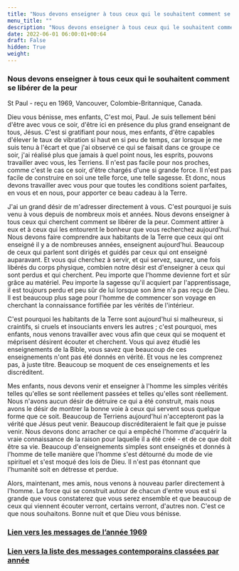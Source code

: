 ```yaml
---
title: "Nous devons enseigner à tous ceux qui le souhaitent comment se libérer de la peur"
menu_title: ""
description: "Nous devons enseigner à tous ceux qui le souhaitent comment se libérer de la peur"
date: 2022-06-01 06:00:01+00:64
draft: False
hidden: True
weight:
---
```

### Nous devons enseigner à tous ceux qui le souhaitent comment se libérer de la peur

St Paul - reçu en 1969, Vancouver, Colombie-Britannique, Canada.

Dieu vous bénisse, mes enfants, C'est moi, Paul. Je suis tellement béni d'être avec vous ce soir, d'être ici en présence du plus grand enseignant de tous, Jésus. C'est si gratifiant pour nous, mes enfants, d'être capables d'élever le taux de vibration si haut en si peu de temps, car lorsque je me suis tenu à l'écart et que j'ai observé ce qui se faisait dans ce groupe ce soir, j'ai réalisé plus que jamais à quel point nous, les esprits, pouvons travailler avec vous, les Terriens. Il n'est pas facile pour nos proches, comme c'est le cas ce soir, d'être chargés d'une si grande force. Il n'est pas facile de construire en soi une telle force, une telle sagesse. Et donc, nous devons travailler avec vous pour que toutes les conditions soient parfaites, en vous et en nous, pour apporter ce beau cadeau à la Terre.

J'ai un grand désir de m'adresser directement à vous. C'est pourquoi je suis venu à vous depuis de nombreux mois et années. Nous devons enseigner à tous ceux qui cherchent comment se libérer de la peur. Comment attirer à eux et à ceux qui les entourent le bonheur que vous recherchez aujourd'hui. Nous devons faire comprendre aux habitants de la Terre que ceux qui ont enseigné il y a de nombreuses années, enseignent aujourd'hui. Beaucoup de ceux qui parlent sont dirigés et guidés par ceux qui ont enseigné auparavant. Et vous qui cherchez à servir, et qui servez, saurez, une fois libérés du corps physique, combien notre désir est d'enseigner à ceux qui sont perdus et qui cherchent. Peu importe que l'homme devienne fort et sûr grâce au matériel. Peu importe la sagesse qu'il acquiert par l'apprentissage, il est toujours perdu et peu sûr de lui lorsque son âme n'a pas reçu de Dieu. Il est beaucoup plus sage pour l'homme de commencer son voyage en cherchant la connaissance fortifiée par les vérités de l'intérieur.

C'est pourquoi les habitants de la Terre sont aujourd'hui si malheureux, si craintifs, si cruels et insouciants envers les autres ; c'est pourquoi, mes enfants, nous venons travailler avec vous afin que ceux qui se moquent et méprisent désirent écouter et cherchent. Vous qui avez étudié les enseignements de la Bible, vous savez que beaucoup de ces enseignements n'ont pas été donnés en vérité. Et vous ne les comprenez pas, à juste titre. Beaucoup se moquent de ces enseignements et les discréditent.

Mes enfants, nous devons venir et enseigner à l'homme les simples vérités telles qu'elles se sont réellement passées et telles qu'elles sont réellement. Nous n'avons aucun désir de détruire ce qui a été construit, mais nous avons le désir de montrer la bonne voie à ceux qui servent sous quelque forme que ce soit. Beaucoup de Terriens aujourd'hui n'accepteront pas la vérité que Jésus peut venir. Beaucoup discréditeraient le fait que je puisse venir. Nous devons donc arracher ce qui a empêché l'homme d'acquérir la vraie connaissance de la raison pour laquelle il a été créé - et de ce que doit être sa vie. Beaucoup d'enseignements simples sont enseignés et donnés à l'homme de telle manière que l'homme s'est détourné du mode de vie spirituel et s'est moqué des lois de Dieu. Il n'est pas étonnant que l'humanité soit en détresse et perdue.

Alors, maintenant, mes amis, nous venons à nouveau parler directement à l'homme. La force qui se construit autour de chacun d'entre vous est si grande que vous constaterez que vous serez ensemble et que beaucoup de ceux qui viennent écouter verront, certains verront, d'autres non. C'est ce que nous souhaitons. Bonne nuit et que Dieu vous bénisse.




### [**Lien vers les messages de l’année 1969**](/fr-contemporary-messages/fr-contemporary-messages-by-date-order/fr-contemporary-messages-1969/)

### [**Lien vers la liste des messages contemporains classées par année**](/fr-contemporary-messages/fr-contemporary-messages-by-date-order/)